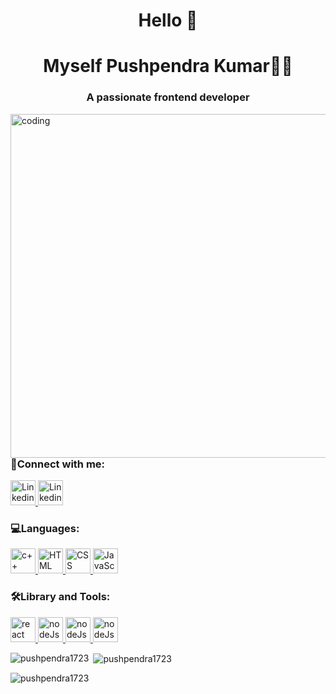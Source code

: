 
<h1 align="center">Hello 👋</h1>
<h1 align="center">Myself Pushpendra Kumar🧑‍💻</h1>
<h3 align="center">A passionate frontend developer</h3>

<img align="right" alt="coding" width="550" src="https://mir-s3-cdn-cf.behance.net/project_modules/max_1200/06f21a161921919.63cd7887d0a70.gif">




<h3 align="left">🤝Connect with me:</h3>
<p align="left">
  <a href="https://www.linkedin.com/in/pushpendra-kumar-215378204/" target="_blank" rel="noreferrer">
    <img src="https://www.vectorlogo.zone/logos/linkedin/linkedin-tile.svg" alt="Linkedin" width="40" height="40"/> </a> 
    <a href="pushpendrakumargkp@gmail.com" target="_blank" rel="noreferrer">
    <img src="https://cdn.worldvectorlogo.com/logos/official-gmail-icon-2020-.svg" alt="Linkedin" width="40" height="40"/> </a> 
</p>
<h3 align="left">💻Languages:</h3>
<p align="left">
    <a href="https://www.w3schools.com/cpp/cpp_intro.asp" target="_blank" rel="noreferrer">
    <img src="https://cdn.worldvectorlogo.com/logos/c.svg" alt="c++" width="40" height="40"/> </a> 
      <a href="https://www.w3schools.com/html/" target="_blank" rel="noreferrer">
    <img src="https://cdn.worldvectorlogo.com/logos/html-1.svg" alt="HTML" width="40" height="40"/> </a> 

  <a href="https://www.w3schools.com/css/" target="_blank" rel="noreferrer">
    <img src="https://cdn.worldvectorlogo.com/logos/css-3.svg" alt="CSS" width="40" height="40"/> </a> 
    <a href="https://www.w3schools.com/js/" target="_blank" rel="noreferrer">
    <img src="https://cdn.worldvectorlogo.com/logos/javascript-1.svg" alt="JavaScript" width="40" height="40"/> </a> 

  


  

  
</p>
<h3 align="left">🛠️Library and Tools:</h3>
<p align="left"> 
      <a href="https://react.dev/" target="_blank" rel="noreferrer">
    <img src="https://www.vectorlogo.zone/logos/reactjs/reactjs-icon.svg" alt="react" width="40" height="40"/> </a> 
    <a href="https://nodejs.org/en" target="_blank" rel="noreferrer">
    <img src="https://cdn.worldvectorlogo.com/logos/nodejs-1.svg" alt="nodeJs" width="40" height="40"/> </a> 
        <a href="https://git-scm.com/" target="_blank" rel="noreferrer">
    <img src="https://cdn.worldvectorlogo.com/logos/git-icon.svg" alt="nodeJs" width="40" height="40"/> </a> 
            <a href="https://www.mongodb.com/cloud/atlas/lp/try4?utm_content=rlsavisitor&utm_source=google&utm_campaign=search_gs_pl_evergreen_atlas_core_retarget-brand_gic-null_apac-all_ps-all_desktop_eng_lead&utm_term=mongodb&utm_medium=cpc_paid_search&utm_ad=e&utm_ad_campaign_id=14412646476&adgroup=131761130812&cq_cmp=14412646476&gad=1&gclid=CjwKCAjwo9unBhBTEiwAipC110c4Ic4Ce193HeMuZhOOGFinJQWYlArPhI2oI-oEBf3jnuZMNVdb7BoCy4EQAvD_BwE" target="_blank" rel="noreferrer">
    <img src="https://cdn.worldvectorlogo.com/logos/mongodb-icon-1.svg" alt="nodeJs" width="40" height="40"/> </a> 
    

    

<p><img align="left" src="https://github-readme-stats.vercel.app/api/top-langs?username=pushpendra1723&show_icons=true&locale=en&layout=compact" alt="pushpendra1723" /></p>

<p>&nbsp;<img align="center" src="https://github-readme-stats.vercel.app/api?username=pushpendra1723&show_icons=true&locale=en" alt="pushpendra1723" /></p>

<p><img align="center" src="https://github-readme-streak-stats.herokuapp.com/?user=pushpendra1723&" alt="pushpendra1723" /></p>
